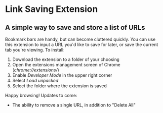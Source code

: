 # Link Saving Extension

## A simple way to save and store a list of URLs

Bookmark bars are handy, but can become cluttered quickly. You can use this extension to input a URL you'd like to save for later, or save the current tab you're viewing. To install:
1. Download the extension to a folder of your choosing
2. Open the extensions management screen of Chrome (*chrome://extensions/*)
3. Enable *Developer Mode* in the upper right corner
4. Select *Load unpacked*
5. Select the folder where the extension is saved

Happy browsing! Updates to come:
- The ability to remove a single URL, in addition to "Delete All"
